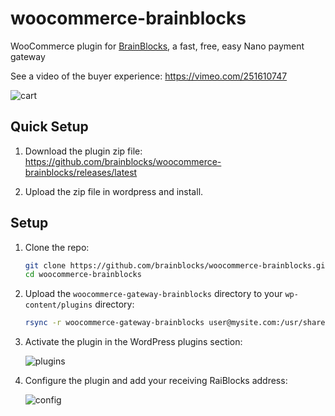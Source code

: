 # woocommerce-brainblocks

WooCommerce plugin for [BrainBlocks](https://brainblocks.io), a fast, free, easy Nano payment gateway

See a video of the buyer experience: https://vimeo.com/251610747

![cart](./img/cart.png)

## Quick Setup

1. Download the plugin zip file: https://github.com/brainblocks/woocommerce-brainblocks/releases/latest

2. Upload the zip file in wordpress and install.

## Setup

1. Clone the repo:

   ```bash
   git clone https://github.com/brainblocks/woocommerce-brainblocks.git
   cd woocommerce-brainblocks
   ```
   
2. Upload the `woocommerce-gateway-brainblocks` directory to your `wp-content/plugins` directory:

   ```bash
   rsync -r woocommerce-gateway-brainblocks user@mysite.com:/usr/share/wordpress/wp-content/plugins/
   ```
   
3. Activate the plugin in the WordPress plugins section:

   ![plugins](./img/plugins.png)

4. Configure the plugin and add your receiving RaiBlocks address:

   ![config](./img/config.png)


